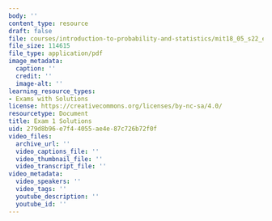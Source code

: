 ```yaml
---
body: ''
content_type: resource
draft: false
file: courses/introduction-to-probability-and-statistics/mit18_05_s22_exam01_sol.pdf
file_size: 114615
file_type: application/pdf
image_metadata:
  caption: ''
  credit: ''
  image-alt: ''
learning_resource_types:
- Exams with Solutions
license: https://creativecommons.org/licenses/by-nc-sa/4.0/
resourcetype: Document
title: Exam 1 Solutions
uid: 279d8b96-e7f4-4055-ae4e-87c726b72f0f
video_files:
  archive_url: ''
  video_captions_file: ''
  video_thumbnail_file: ''
  video_transcript_file: ''
video_metadata:
  video_speakers: ''
  video_tags: ''
  youtube_description: ''
  youtube_id: ''
---
```

